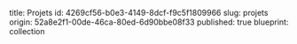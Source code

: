 title: Projets
id: 4269cf56-b0e3-4149-8dcf-f9c5f1809966
slug: projets
origin: 52a8e2f1-00de-46ca-80ed-6d90bbe08f33
published: true
blueprint: collection
